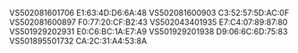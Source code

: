 VS502081601706	E1:63:4D:D6:6A:48
VS502081600903	C3:52:57:5D:AC:0F
VS502081600897	F0:77:20:CF:B2:43
VS502043401935	E7:C4:07:89:87:80
VS501929202931	E0:C6:BC:1A:E7:A9
VS501929201938	D9:06:6C:6D:75:83
VS501895501732	CA:2C:31:A4:53:8A
